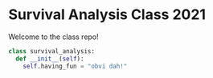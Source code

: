 # Survival Analysis Class 2021

Welcome to the class repo!

```python
class survival_analysis:
  def __init__(self):
    self.having_fun = "obvi dah!"
  
```
